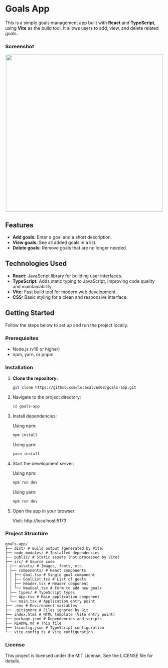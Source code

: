 # Goals App

This is a simple goals management app built with **React** and **TypeScript**, using **Vite** as the build tool. It allows users to add, view, and delete related goals.

### Screenshot
<p align="center">
   <img width="500px" src="https://github.com/user-attachments/assets/23ac31a8-019e-4570-a994-1608ce0f96f8" />
</p>

## Features

- **Add goals:** Enter a goal and a short description.
- **View goals:** See all added goals in a list.
- **Delete goals:** Remove goals that are no longer needed.

## Technologies Used

- **React:** JavaScript library for building user interfaces.
- **TypeScript:** Adds static typing to JavaScript, improving code quality and maintainability.
- **Vite:** Fast build tool for modern web development.
- **CSS:** Basic styling for a clean and responsive interface.

## Getting Started

Follow the steps below to set up and run the project locally.

### Prerequisites

- Node.js (v16 or higher)
- npm, yarn, or pnpm

### Installation

1. **Clone the repository:**

   ```bash
   git clone https://github.com/lucasalves08/goals-app.git

   ```

2. Navigate to the project directory:

   ```bash
   cd goals-app

   ```

3. Install dependencies:

   Using npm:
   ```bash
   npm install
   ```

   Using yarn:
   ```bash
   yarn install
   ```

4. Start the development server:

   Using npm:

   ```bash
   npm run dev
   ```

   Using yarn:
   ```bash
   npm run dev
   ```

5. Open the app in your browser:

   Visit:
   http://localhost:5173

### Project Structure
```
goals-app/
├── dist/ # Build output (generated by Vite)
├── node_modules/ # Installed dependencies
├── public/ # Static assets (not processed by Vite)
├── src/ # Source code
│ ├── assets/ # Images, fonts, etc.
│ ├── components/ # React components
│ │ ├── Goal.tsx # Single goal component
│ │ ├── GoalList.tsx # List of goals
│ │ ├── Header.tsx # Header component
│ │ └── NewGoal.tsx # Form to add new goals
│ ├── types/ # TypeScript types
│ ├── App.tsx # Main application component
│ └── main.tsx # Application entry point
├── .env # Environment variables
├── .gitignore # Files ignored by Git
├── index.html # HTML template (Vite entry point)
├── package.json # Dependencies and scripts
├── README.md # This file
├── tsconfig.json # TypeScript configuration
└── vite.config.ts # Vite configuration
```

### License

This project is licensed under the MIT License. See the LICENSE file for details.
